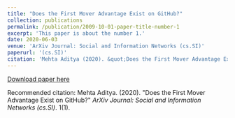 ```yaml
---
title: "Does the First Mover Advantage Exist on GitHub?"
collection: publications
permalink: /publication/2009-10-01-paper-title-number-1
excerpt: 'This paper is about the number 1.'
date: 2020-06-03
venue: 'ArXiv Journal: Social and Information Networks (cs.SI)'
paperurl: '(cs.SI)'
citation: 'Mehta Aditya (2020). &quot;Does the First Mover Advantage Exist on GitHub?.&quot; <i>ArXiv Journal: Social and Information Networks (cs.SI)</i>. 1(1).'
---
```



[Download paper here](https://arxiv.org/pdf/2006.02193)

Recommended citation: Mehta Aditya. (2020). "Does the First Mover Advantage Exist on GitHub?" <i>ArXiv Journal: Social and Information Networks (cs.SI)</i>. 1(1).